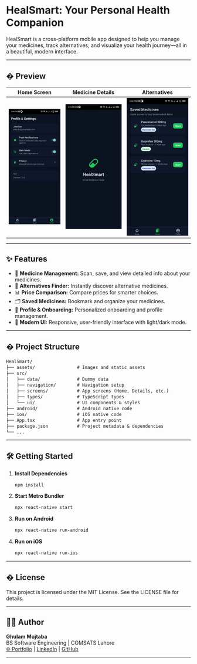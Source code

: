 
# HealSmart: Your Personal Health Companion

HealSmart is a cross-platform mobile app designed to help you manage your medicines, track alternatives, and visualize your health journey—all in a beautiful, modern interface.

---

## � Preview
| Home Screen | Medicine Details | Alternatives |
|:-----------:|:---------------:|:------------:|
| ![Home](assets/images/home.jpg) | ![Medicine Details](assets/images/medicine-details.jpg) | ![Alternatives](assets/images/alternatives.jpg) |

---

## ✨ Features

- 💊 **Medicine Management:** Scan, save, and view detailed info about your medicines.
- 🔄 **Alternatives Finder:** Instantly discover alternative medicines.
- 📊 **Price Comparison:** Compare prices for smarter choices.
- 🗂️ **Saved Medicines:** Bookmark and organize your medicines.
- 👤 **Profile & Onboarding:** Personalized onboarding and profile management.
- 🌙 **Modern UI:** Responsive, user-friendly interface with light/dark mode.

---

## � Project Structure

```
HealSmart/
├── assets/                # Images and static assets
├── src/
│   ├── data/              # Dummy data
│   ├── navigation/        # Navigation setup
│   ├── screens/           # App screens (Home, Details, etc.)
│   ├── types/             # TypeScript types
│   └── ui/                # UI components & styles
├── android/               # Android native code
├── ios/                   # iOS native code
├── App.tsx                # App entry point
├── package.json           # Project metadata & dependencies
└── ...
```

---

## 🛠️ Getting Started

1. **Install Dependencies**
   ```sh
   npm install
   ```
2. **Start Metro Bundler**
   ```sh
   npx react-native start
   ```
3. **Run on Android**
   ```sh
   npx react-native run-android
   ```
4. **Run on iOS**
   ```sh
   npx react-native run-ios
   ```

---

## � License
This project is licensed under the MIT License. See the LICENSE file for details.

---


## 👨‍💻 Author

**Ghulam Mujtaba**  
BS Software Engineering | COMSATS Lahore  
[🌐 Portfolio](https://ghulammujtaba.com) | [LinkedIn](https://linkedin.com/in/ghulamujtabaofficial) | [GitHub](https://github.com/ghulam-mujtaba5)

---
